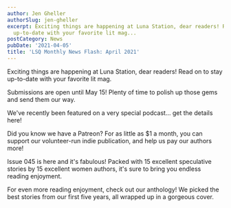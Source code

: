 ```yaml
---
author: Jen Gheller
authorSlug: jen-gheller
excerpt: Exciting things are happening at Luna Station, dear readers! Read on to stay
  up-to-date with your favorite lit mag...
postCategory: News
pubDate: '2021-04-05'
title: 'LSQ Monthly News Flash: April 2021'
---
```

Exciting things are happening at Luna Station, dear readers! Read on to stay up-to-date with your favorite lit mag.

Submissions are open until May 15! Plenty of time to polish up those gems and send them our way.

We've recently been featured on a very special podcast... get the details here!

Did you know we have a Patreon? For as little as $1 a month, you can support our volunteer-run indie publication, and help us pay our authors more!

Issue 045 is here and it's fabulous! Packed with 15 excellent speculative stories by 15 excellent women authors, it's sure to bring you endless reading enjoyment.

For even more reading enjoyment, check out our anthology! We picked the best stories from our first five years, all wrapped up in a gorgeous cover.
